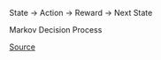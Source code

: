 State -> Action -> Reward -> Next State


Markov Decision Process

[Source](https://huggingface.co/learn/deep-rl-course/unit1/rl-framework)
